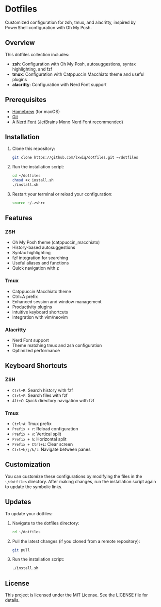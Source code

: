 # Dotfiles

Customized configuration for zsh, tmux, and alacritty, inspired by PowerShell configuration with Oh My Posh.

## Overview

This dotfiles collection includes:

- **zsh**: Configuration with Oh My Posh, autosuggestions, syntax highlighting, and fzf
- **tmux**: Configuration with Catppuccin Macchiato theme and useful plugins
- **alacritty**: Configuration with Nerd Font support

## Prerequisites

- [Homebrew](https://brew.sh/) (for macOS)
- [Git](https://git-scm.com/)
- A [Nerd Font](https://www.nerdfonts.com/) (JetBrains Mono Nerd Font recommended)

## Installation

1. Clone this repository:
   ```bash
   git clone https://github.com/lxwiq/dotfiles.git ~/dotfiles
   ```

2. Run the installation script:
   ```bash
   cd ~/dotfiles
   chmod +x install.sh
   ./install.sh
   ```

3. Restart your terminal or reload your configuration:
   ```bash
   source ~/.zshrc
   ```

## Features

### ZSH

- Oh My Posh theme (catppuccin_macchiato)
- History-based autosuggestions
- Syntax highlighting
- fzf integration for searching
- Useful aliases and functions
- Quick navigation with z

### Tmux

- Catppuccin Macchiato theme
- Ctrl+A prefix
- Enhanced session and window management
- Productivity plugins
- Intuitive keyboard shortcuts
- Integration with vim/neovim

### Alacritty

- Nerd Font support
- Theme matching tmux and zsh configuration
- Optimized performance

## Keyboard Shortcuts

### ZSH

- `Ctrl+R`: Search history with fzf
- `Ctrl+F`: Search files with fzf
- `Alt+C`: Quick directory navigation with fzf

### Tmux

- `Ctrl+A`: Tmux prefix
- `Prefix + r`: Reload configuration
- `Prefix + v`: Vertical split
- `Prefix + h`: Horizontal split
- `Prefix + Ctrl+L`: Clear screen
- `Ctrl+h/j/k/l`: Navigate between panes

## Customization

You can customize these configurations by modifying the files in the `~/dotfiles` directory. After making changes, run the installation script again to update the symbolic links.

## Updates

To update your dotfiles:

1. Navigate to the dotfiles directory:
   ```bash
   cd ~/dotfiles
   ```

2. Pull the latest changes (if you cloned from a remote repository):
   ```bash
   git pull
   ```

3. Run the installation script:
   ```bash
   ./install.sh
   ```

## License

This project is licensed under the MIT License. See the LICENSE file for details.
